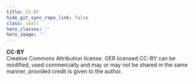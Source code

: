```yaml
---
title: CC-BY
hide_git_sync_repo_link: false
class: small
hero_classes: ''
hero_image: ''
---
```


**CC-BY**  
Creative Commons Attribution license. OER licensed CC-BY can be modified, used commercially and may or may not be shared in the same manner, provided credit is given to the author. 

